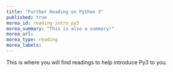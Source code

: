 ```yaml
---
title: "Further Reading on Python 3"
published: true
morea_id: reading-intro_py3
morea_summary: "This is also a summary!"
morea_url: 
morea_type: reading
morea_labels:
---
```


This is where you will find readings to help introduce Py3 to you.
